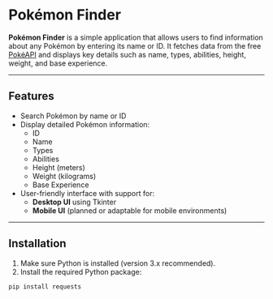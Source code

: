 # Pokémon Finder

**Pokémon Finder** is a simple application that allows users to find information about any Pokémon by entering its name or ID. It fetches data from the free [PokéAPI](https://pokeapi.co/) and displays key details such as name, types, abilities, height, weight, and base experience.

---

## Features

- Search Pokémon by name or ID
- Display detailed Pokémon information:
  - ID
  - Name
  - Types
  - Abilities
  - Height (meters)
  - Weight (kilograms)
  - Base Experience
- User-friendly interface with support for:
  - **Desktop UI** using Tkinter
  - **Mobile UI** (planned or adaptable for mobile environments)

---

## Installation

1. Make sure Python is installed (version 3.x recommended).
2. Install the required Python package:

```bash
pip install requests
